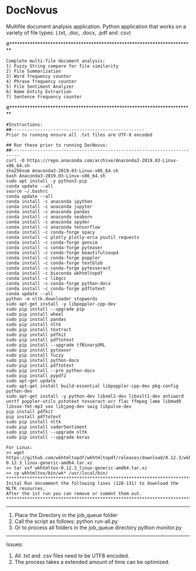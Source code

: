 # DocNovus
Multifile document analysis application. Python application that works on a variety of file types: (.txt, .doc, .docx, .pdf and .csv)

#************************************************************************

    Complete multi-file document analysis:
    1) Fuzzy String compare for file similarity
    2) File Summarization
    3) Word frequency counter
    4) Phrase frequency counter
    5) File Sentiment Analyzer
    6) Name Entity Extraction
    7) Sentence Frequency counter
    
#************************************************************************

    #Instructions:
    ##---------------------------------------------------
    Prior to running ensure all .txt files are UTF-8 encoded

    ## Run these prior to running DocNovus:
    ##-------------------------------------------------------------------------
    curl -O https://repo.anaconda.com/archive/Anaconda3-2019.03-Linux-x86_64.sh
    sha256sum Anaconda3-2019.03-Linux-x86_64.sh
    bash Anaconda3-2019.03-Linux-x86_64.sh
    sudo apt install -y python3-pip
    conda update --all
    source ~/.bashrc
    conda update --all
    conda install -c anaconda ipython
    conda install -c anaconda jupyter
    conda install -c anaconda pandas
    conda install -c anaconda seaborn
    conda install -c anaconda spyder
    conda install -c anaconda tensorflow
    conda install -c conda-forge spacy
    conda install -c plotly plotly-orca psutil requests
    conda install -c conda-forge gensim
    conda install -c conda-forge pyteaser
    conda install -c conda-forge beautifulsoup4
    conda install -c conda-forge poppler
    conda install -c conda-forge textblob
    conda install -c conda-forge pytesseract
    conda install -c bioconda wkhtmltopdf
    conda install -c libgcc
    conda install -c conda-forge python-docx
    conda install -c conda-forge pdftotext
    conda update --all
    python -m nltk.downloader stopwords
    sudo apt-get install -y libpoppler-cpp-dev
    sudo pip install --upgrade pip
    sudo pip install wheel
    sudo pip install pandas
    sudo pip install nltk
    sudo pip install textract
    sudo pip install pdfkit
    sudo pip install pdftotext
    sudo pip install --upgrade tfBinaryURL
    sudo pip install pyteaser 
    sudo pip install fuzzy
    sudo pip install python-docx
    sudo pip install pdftotext
    sudo pip install --pre python-docx
    sudo pip install pypdf2
    sudo apt-get update
    sudo apt-get install build-essential libpoppler-cpp-dev pkg-config python-dev
    sudo apt-get install -y python-dev libxml2-dev libxslt1-dev antiword unrtf poppler-utils pstotext tesseract-ocr flac ffmpeg lame libmad0 libsox-fmt-mp3 sox libjpeg-dev swig libpulse-dev
    pip install pdfkit
    pip install pdftotext
    sudo pip install nltk
    sudo pip install vaderSentiment
    sudo pip install --upgrade nltk
    sudo pip install --upgrade keras
    
    For Linux:
    >> wget https://github.com/wkhtmltopdf/wkhtmltopdf/releases/download/0.12.3/wkhtmltox-0.12.3_linux-generic-amd64.tar.xz
    >> tar vxf wkhtmltox-0.12.3_linux-generic-amd64.tar.xz
    >> cp wkhtmltox/bin/wk* /usr/local/bin/
    ************************************************************************
    Inital Run Uncomment the following lines (128-131) to download the NLTK resources, 
    After the 1st run you can remove or commnt them out.
    ************************************************************************

************************************************************************
1) Place the Directory in the job_queue folder
2) Call the script as follows:
    python run-all.py <foldername>
3) Or to process all folders in the job_queue directory
    python monitor.py 
************************************************************************
Issues:
1) All .txt and .csv files need to be UTF8 encoded.
2) The process takes a extended amount of time can be optimized.
